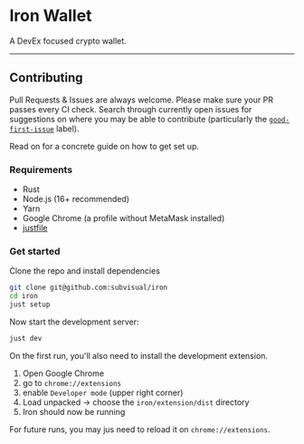 # Iron Wallet

A DevEx focused crypto wallet.

[good-first-issue]: https://github.com/naps62/iron/issues?q=is%3Aopen+is%3Aissue+label%3A%22good+first+issue%22
[justfile]: https://github.com/casey/just

---

## Contributing

Pull Requests & Issues are always welcome. Please make sure your PR passes every CI check.
Search through currently open issues for suggestions on where you may be able to contribute (particularly the [`good-first-issue`][good-first-issue] label).

Read on for a concrete guide on how to get set up.

### Requirements

- Rust
- Node.js (16+ recommended)
- Yarn
- Google Chrome (a profile without MetaMask installed)
- [justfile][justfile]

### Get started

Clone the repo and install dependencies

```sh
git clone git@github.com:subvisual/iron
cd iron
just setup
```

Now start the development server:

```sh
just dev
```

On the first run, you'll also need to install the development extension.

1. Open Google Chrome
2. go to `chrome://extensions`
3. enable `Developer mode` (upper right corner)
4. Load unpacked -> choose the `iron/extension/dist` directory
5. Iron should now be running

For future runs, you may jus need to reload it on `chrome://extensions`.
